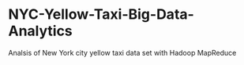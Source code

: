 # NYC-Yellow-Taxi-Big-Data-Analytics
Analsis of New York city yellow taxi data set with Hadoop MapReduce

